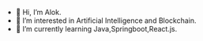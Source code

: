 - 👋 Hi, I’m Alok.
- 👀 I’m interested in Artificial Intelligence and Blockchain.
- 🌱 I’m currently learning Java,Springboot,React.js.

